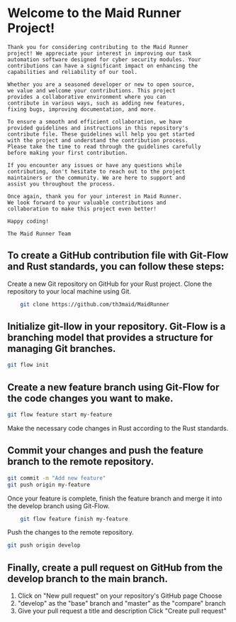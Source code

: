 # Welcome to the Maid Runner Project!

    Thank you for considering contributing to the Maid Runner 
    project! We appreciate your interest in improving our task 
    automation software designed for cyber security modules. Your 
    contributions can have a significant impact on enhancing the 
    capabilities and reliability of our tool.

    Whether you are a seasoned developer or new to open source, 
    we value and welcome your contributions. This project 
    provides a collaborative environment where you can 
    contribute in various ways, such as adding new features, 
    fixing bugs, improving documentation, and more.

    To ensure a smooth and efficient collaboration, we have 
    provided guidelines and instructions in this repository's 
    contribute file. These guidelines will help you get started 
    with the project and understand the contribution process. 
    Please take the time to read through the guidelines carefully 
    before making your first contribution.

    If you encounter any issues or have any questions while 
    contributing, don't hesitate to reach out to the project 
    maintainers or the community. We are here to support and 
    assist you throughout the process.

    Once again, thank you for your interest in Maid Runner. 
    We look forward to your valuable contributions and 
    collaboration to make this project even better!

    Happy coding!

    The Maid Runner Team

## To create a GitHub contribution file with Git-Flow and Rust standards, you can follow these steps:

Create a new Git repository on GitHub for your Rust project.
Clone the repository to your local machine using Git.

```bash
    git clone https://github.com/th3maid/MaidRunner
```


## Initialize git-llow in your repository. Git-Flow is a branching model that provides a structure for managing Git branches.
    
```bash
git flow init
```

## Create a new feature branch using Git-Flow for the code changes you want to make.

```bash
git flow feature start my-feature
```

Make the necessary code changes in Rust according to the Rust standards.

## Commit your changes and push the feature branch to the remote repository.

```bash
git commit -m "Add new feature"
git push origin my-feature
```
Once your feature is complete, finish the feature branch and merge it into the 
develop branch using Git-Flow.

```bash
    git flow feature finish my-feature
```

Push the changes to the remote repository.
       
```bash
git push origin develop
```

## Finally, create a pull request on GitHub from the develop branch to the main branch.
    

1. Click on "New pull request" on your repository's GitHub page Choose
2. "develop" as the "base" branch and "master" as the "compare" branch
3. Give your pull request a title and description Click "Create pull request"




